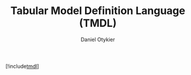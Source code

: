 ﻿---
uid: tmdl-common
title: Tabular Model Definition Language (TMDL)
author: Daniel Otykier
updated: 2023-05-22
applies_to:
  versions:
    - version: 2.x
    - version: 3.x
---
[!include[tmdl](~/te3/features/tmdl.md)]